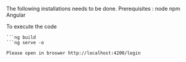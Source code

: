 The following installations needs to be done.
Prerequisites : 
    node
    npm
    Angular

To execute the code 

```npm install
```ng build
```ng serve -o

Please open in broswer http://localhost:4200/login